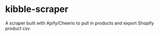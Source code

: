 # kibble-scraper
A scraper built with Apify/Cheerio to pull in products and export Shopify product csv
